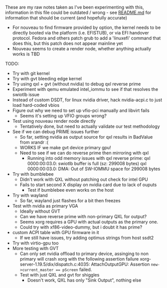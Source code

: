 These are my raw notes taken as I've been experimenting with this, information
in this file could be outdated / wrong - see [README.md](README.md) for
information that should be current (and hopefully accurate)

* For nouveau to find firmware provided by <rom file=...> option, the kernel
  needs to be directly booted via the platform (i.e. EFISTUB), or via EFI
  handover protocol. Fedora and others patch grub to add a 'linuxefi' command
  that does this, but this patch does not appear mainline yet
* Nouveau seems to create a render node, whether anything actually works is TBD


TODO:
* Try with git kernel
* Try with gvt bleeding edge kernel
* Try using qxl + gvt (without nvidia) to debug qxl reverse prime
* Experiment with qemu emulated intel_iommu to see if that resolves the swiotlb
  issue
* Instead of custom DSDT, for linux nvidia driver, hack nvidia-acpi.c to just
  load hard-coded vbios
* Figure out why we need to set up vfio-pci manually and libvirt fails
  * Seems it's setting up VFIO groups wrong?
* Test using nouveau render node directly
  * Tentatively done, but need to actually validate our test methodology
* See if we can debug PRIME issues further
  * So far, setting nvidia as output source for qxl results in BadValue from
    xrandr :(
  * WORKS IF we make gvt device primary gpu!
  * Need to see if we can do reverse prime then mirroring with qxl
    * Running into odd memory issues with qxl reverse prime:
      qxl 0000:00:03.0: swiotlb buffer is full (sz: 299008 bytes)
      qxl 0000:00:03.0: DMA: Out of SW-IOMMU space for 299008 bytes
* Try with bumblebee
  * Didn't work with QXL without patching out check for intel GPU
  * Fails to start second X display on nvidia card due to lack of ouputs
    * Test if bumblebee even works on the host
* Try with wayland
  * So far, wayland just flashes for a bit then freezes
* Test with nvidia as primary VGA
  * Ideally without GVT
  * Can we have reverse prime with non-primary QXL for output?
  * Seems xorg requires a GPU with actual outputs as the primary one.
  * Could try with xf86-video-dummy, but i doubt it has prime?
* custom ACPI table with GPU firmware in it
  * If we still have issues, try adding optimus strings from host ssdt2
* Try with virtio-gpu too
* More testing with GVT
  * Can only set nvidia offload to primary device, assinging to non primary will
    crash xorg with the following assertion failure
    xorg-server-1.19.5/dix/dispatch.c:4035: AttachOutputGPU: Assertion `new->current_master == pScreen` failed.
  * Test with just QXL and gvt for shiggles
    * Doesn't work, QXL has only "Sink Output", nothing else
